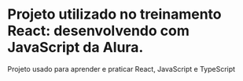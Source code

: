 <h1>Projeto utilizado no treinamento React: desenvolvendo com JavaScript da Alura.</h1>

<p>Projeto usado para aprender e praticar React, JavaScript e TypeScript</p>
